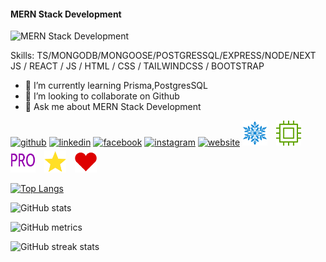 
#### MERN Stack Development
![MERN Stack Development](https://user-images.githubusercontent.com/74038190/225813708-98b745f2-7d22-48cf-9150-083f1b00d6c9.gif)


Skills: TS/MONGODB/MONGOOSE/POSTGRESSQL/EXPRESS/NODE/NEXT JS / REACT / JS / HTML / CSS / TAILWINDCSS / BOOTSTRAP

- 🌱 I’m currently learning Prisma,PostgresSQL 
- 👯 I’m looking to collaborate on Github 
- 💬 Ask me about MERN Stack Development 


[<img src='https://cdn.jsdelivr.net/npm/simple-icons@3.0.1/icons/github.svg' alt='github' height='40'>](https://github.com/furqanRupom)  [<img src='https://cdn.jsdelivr.net/npm/simple-icons@3.0.1/icons/linkedin.svg' alt='linkedin' height='40'>](https://www.linkedin.com/in/furqan-ahmad-6149ba281/)  [<img src='https://cdn.jsdelivr.net/npm/simple-icons@3.0.1/icons/facebook.svg' alt='facebook' height='40'>](https://www.facebook.com/fab.rupom)  [<img src='https://cdn.jsdelivr.net/npm/simple-icons@3.0.1/icons/instagram.svg' alt='instagram' height='40'>](https://www.instagram.com/fab_w00/)  [<img src='https://cdn.jsdelivr.net/npm/simple-icons@3.0.1/icons/icloud.svg' alt='website' height='40'>](https://furqanahmadportfolio.vercel.app/)  <a href='https://archiveprogram.github.com/'><img src='https://raw.githubusercontent.com/acervenky/animated-github-badges/master/assets/acbadge.gif' width='40' height='40'></a> <a href='https://docs.github.com/en/developers'><img src='https://raw.githubusercontent.com/acervenky/animated-github-badges/master/assets/devbadge.gif' width='40' height='40'></a> <a href='https://github.com/pricing'><img src='https://raw.githubusercontent.com/acervenky/animated-github-badges/master/assets/pro.gif' width='40' height='40'></a> <a href='https://stars.github.com/'><img src='https://raw.githubusercontent.com/acervenky/animated-github-badges/master/assets/starbadge.gif' width='35' height='35'></a> <a href='https://docs.github.com/en/github/supporting-the-open-source-community-with-github-sponsors'><img src='https://raw.githubusercontent.com/acervenky/animated-github-badges/master/assets/sponsorbadge.gif' width='35' height='35'></a> 

[![Top Langs](https://github-readme-stats.vercel.app/api/top-langs/?username=furqanRupom)](https://github.com/anuraghazra/github-readme-stats)

![GitHub stats](https://github-readme-stats.vercel.app/api?username=furqanRupom&show_icons=true)  

![GitHub metrics](https://metrics.lecoq.io/furqanRupom)  

![GitHub streak stats](https://streak-stats.demolab.com/?user=furqanRupom)  





